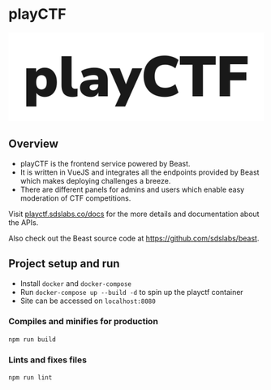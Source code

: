 # playCTF
<p align="center">
  <img src="./src/assets/playctf-logo.svg" alt="playCTF Logo">
</p>

## Overview

- playCTF is the frontend service powered by Beast. 
- It is written in VueJS and integrates all the endpoints provided by Beast which makes deploying challenges a breeze.
- There are different panels for admins and users which enable easy moderation of CTF competitions.

Visit [playctf.sdslabs.co/docs](https://playctf.sdslabs.co/docs) for the more details and documentation about the APIs.

Also check out the Beast source code at https://github.com/sdslabs/beast.

## Project setup and run
- Install `docker` and `docker-compose`
- Run `docker-compose up --build -d` to spin up the playctf container
- Site can be accessed on `localhost:8080` 

### Compiles and minifies for production
```
npm run build
```

### Lints and fixes files
```
npm run lint
```
